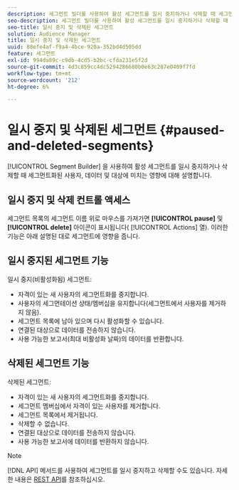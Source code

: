 ```yaml
---
description: 세그먼트 빌더를 사용하여 활성 세그먼트를 일시 중지하거나 삭제할 때 세그먼트화된 사용자, 데이터 및 대상에 미치는 영향에 대해 설명합니다.
seo-description: 세그먼트 빌더를 사용하여 활성 세그먼트를 일시 중지하거나 삭제할 때 세그먼트화된 사용자, 데이터 및 대상에 미치는 영향에 대해 설명합니다.
seo-title: 일시 중지 및 삭제된 세그먼트
solution: Audience Manager
title: 일시 중지 및 삭제된 세그먼트
uuid: 88efe4af-f9a4-4bce-920a-352bd4d505dd
feature: 세그먼트
exl-id: 994da89c-c9db-4cd5-b2bc-cfda231e5f2d
source-git-commit: 4d3c859cc4dc5294286680b0e63c287e0409f7fd
workflow-type: tm+mt
source-wordcount: '212'
ht-degree: 6%

---
```


# 일시 중지 및 삭제된 세그먼트 {#paused-and-deleted-segments}

[!UICONTROL Segment Builder] 을 사용하여 활성 세그먼트를 일시 중지하거나 삭제할 때 세그먼트화된 사용자, 데이터 및 대상에 미치는 영향에 대해 설명합니다.

## 일시 중지 및 삭제 컨트롤 액세스

세그먼트 목록의 세그먼트 이름 위로 마우스를 가져가면 **[!UICONTROL pause]** 및 **[!UICONTROL delete]** 아이콘이 표시됩니다( [!UICONTROL Actions] 열). 이러한 기능은 아래 설명된 대로 세그먼트에 영향을 줍니다.

## 일시 중지된 세그먼트 기능

일시 중지(비활성화됨) 세그먼트:

* 자격이 있는 새 사용자의 세그먼트화를 중지합니다.
* 사용자의 세그먼테이션 상태/멤버십을 유지합니다(세그먼트에서 사용자를 제거하지 않음).
* 세그먼트 목록에 남아 있으며 다시 활성화할 수 있습니다.
* 연결된 대상으로 데이터를 전송하지 않습니다.
* 사용 가능한 보고서(최대 비활성화 날짜)의 데이터를 반환합니다.

## 삭제된 세그먼트 기능

삭제된 세그먼트:

* 자격이 있는 새 사용자의 세그먼트화를 중지합니다.
* 세그먼트 멤버십에서 자격이 있는 사용자를 제거합니다.
* 세그먼트 목록에서 제거됩니다.
* 삭제할 수 없습니다.
* 연결된 대상으로 데이터를 전송하지 않습니다.
* 사용 가능한 보고서에 데이터를 반환하지 않습니다.

>[!NOTE]
>
>[!DNL API] 메서드를 사용하여 세그먼트를 일시 중지하고 삭제할 수도 있습니다. 자세한 내용은 [REST API](../../api/rest-api-main/rest-api-main.md)를 참조하십시오.
